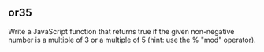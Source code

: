 or35
----
Write a JavaScript function that returns true if the given non-negative number is a multiple of 3 or a multiple of 5 (hint: use the % "mod" operator).